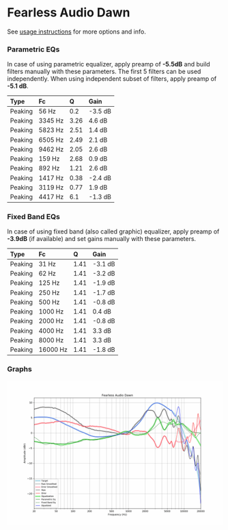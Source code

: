# Fearless Audio Dawn
See [usage instructions](https://github.com/jaakkopasanen/AutoEq#usage) for more options and info.

### Parametric EQs
In case of using parametric equalizer, apply preamp of **-5.5dB** and build filters manually
with these parameters. The first 5 filters can be used independently.
When using independent subset of filters, apply preamp of **-5.1 dB**.

| Type    | Fc      |    Q | Gain    |
|:--------|:--------|:-----|:--------|
| Peaking | 56 Hz   | 0.2  | -3.5 dB |
| Peaking | 3345 Hz | 3.26 | 4.6 dB  |
| Peaking | 5823 Hz | 2.51 | 1.4 dB  |
| Peaking | 6505 Hz | 2.49 | 2.1 dB  |
| Peaking | 9462 Hz | 2.05 | 2.6 dB  |
| Peaking | 159 Hz  | 2.68 | 0.9 dB  |
| Peaking | 892 Hz  | 1.21 | 2.6 dB  |
| Peaking | 1417 Hz | 0.38 | -2.4 dB |
| Peaking | 3119 Hz | 0.77 | 1.9 dB  |
| Peaking | 4417 Hz | 6.1  | -1.3 dB |

### Fixed Band EQs
In case of using fixed band (also called graphic) equalizer, apply preamp of **-3.9dB**
(if available) and set gains manually with these parameters.

| Type    | Fc       |    Q | Gain    |
|:--------|:---------|:-----|:--------|
| Peaking | 31 Hz    | 1.41 | -3.1 dB |
| Peaking | 62 Hz    | 1.41 | -3.2 dB |
| Peaking | 125 Hz   | 1.41 | -1.9 dB |
| Peaking | 250 Hz   | 1.41 | -1.7 dB |
| Peaking | 500 Hz   | 1.41 | -0.8 dB |
| Peaking | 1000 Hz  | 1.41 | 0.4 dB  |
| Peaking | 2000 Hz  | 1.41 | -0.8 dB |
| Peaking | 4000 Hz  | 1.41 | 3.3 dB  |
| Peaking | 8000 Hz  | 1.41 | 3.3 dB  |
| Peaking | 16000 Hz | 1.41 | -1.8 dB |

### Graphs
![](./Fearless%20Audio%20Dawn.png)
